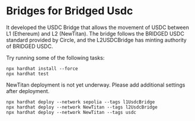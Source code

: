 # Bridges for Bridged Usdc

It developed the  USDC Bridge that allows the movement of USDC between L1 (Ethereum) and L2 (NewTitan). The bridge follows the BRIDGED USDC standard provided by Circle, and the L2USDCBridge has minting authority of BRIDGED USDC.

Try running some of the following tasks:

```shell
npx hardhat install --force
npx hardhat test
```

NewTitan deployment is not yet underway.
Please add additional settings after deployment.

```shell
npx hardhat deploy --network sepolia --tags l1UsdcBridge
npx hardhat deploy --network NewTitan --tags l2UsdcBridge
npx hardhat deploy --network NewTitan --tags usdc
```
